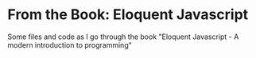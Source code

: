 # From the Book: Eloquent Javascript

Some files and code as I go through the book "Eloquent Javascript - A modern introduction to programming"
